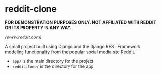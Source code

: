 # reddit-clone
 **FOR DEMONSTRATION PURPOSES ONLY.**
 **NOT AFFILIATED WITH REDDIT OR ITS PROPERTY IN ANY WAY.**
 
_(www.reddit.com)_

A small project built using Django and the Django REST Framework modeling functionality from the popular social media site Reddit.

* ```app/``` is the main directory for the project
* ```redditclone/``` is the directory for the app
